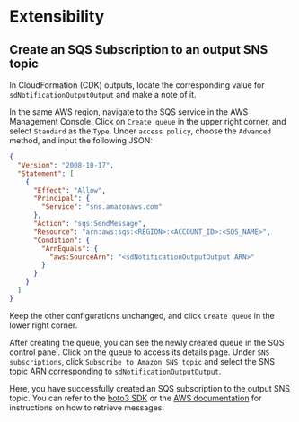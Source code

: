 # Extensibility

## Create an SQS Subscription to an output SNS topic
In CloudFormation (CDK) outputs, locate the corresponding value for `sdNotificationOutputOutput` and make a note of it.

In the same AWS region, navigate to the SQS service in the AWS Management Console. Click on `Create queue` in the upper right corner, and select `Standard` as the `Type`. Under `access policy`, choose the `Advanced` method, and input the following JSON:
```json
{
  "Version": "2008-10-17",
  "Statement": [
    {
      "Effect": "Allow",
      "Principal": {
        "Service": "sns.amazonaws.com"
      },
      "Action": "sqs:SendMessage",
      "Resource": "arn:aws:sqs:<REGION>:<ACCOUNT_ID>:<SQS_NAME>",
      "Condition": {
        "ArnEquals": {
          "aws:SourceArn": "<sdNotificationOutputOutput ARN>"
        }
      }
    }
  ]
}
```
Keep the other configurations unchanged, and click `Create queue` in the lower right corner.

After creating the queue, you can see the newly created queue in the SQS control panel. Click on the queue to access its details page. Under `SNS subscriptions`, click `Subscribe to Amazon SNS topic` and select the SNS topic ARN corresponding to `sdNotificationOutputOutput`.

Here, you have successfully created an SQS subscription to the output SNS topic. You can refer to the [boto3 SDK](https://boto3.amazonaws.com/v1/documentation/api/latest/guide/sqs-example-sending-receiving-msgs.html) or the [AWS documentation](https://docs.aws.amazon.com/zh_cn/AWSSimpleQueueService/latest/APIReference/API_ReceiveMessage.html) for instructions on how to retrieve messages.
